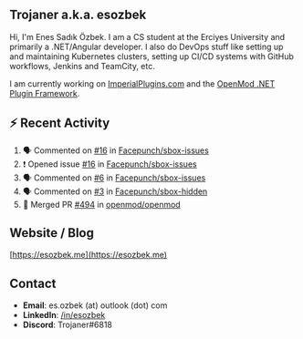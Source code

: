 ##  Trojaner a.k.a. esozbek
Hi, I'm Enes Sadık Özbek. I am a CS student at the Erciyes University and primarily a .NET/Angular developer. I also do DevOps stuff like setting up and maintaining Kubernetes clusters, setting up CI/CD systems with GitHub workflows, Jenkins and TeamCity, etc.

I am currently working on [ImperialPlugins.com](https://imperialplugins.com) and the [OpenMod .NET Plugin Framework](https://github.com/openmod/openmod). 

## :zap: Recent Activity

<!--START_SECTION:activity-->
1. 🗣 Commented on [#16](https://github.com/Facepunch/sbox-issues/issues/16) in [Facepunch/sbox-issues](https://github.com/Facepunch/sbox-issues)
2. ❗️ Opened issue [#16](https://github.com/Facepunch/sbox-issues/issues/16) in [Facepunch/sbox-issues](https://github.com/Facepunch/sbox-issues)
3. 🗣 Commented on [#6](https://github.com/Facepunch/sbox-issues/issues/6) in [Facepunch/sbox-issues](https://github.com/Facepunch/sbox-issues)
4. 🗣 Commented on [#3](https://github.com/Facepunch/sbox-hidden/issues/3) in [Facepunch/sbox-hidden](https://github.com/Facepunch/sbox-hidden)
5. 🎉 Merged PR [#494](https://github.com/openmod/openmod/pull/494) in [openmod/openmod](https://github.com/openmod/openmod)
<!--END_SECTION:activity-->

## Website / Blog
[https://esozbek.me](https://esozbek.me)

## Contact
- **Email**: es.ozbek (at) outlook (dot) com
- **LinkedIn**: [/in/esozbek](https://linkedin.com/in/esozbek)
- **Discord**: Trojaner#6818
